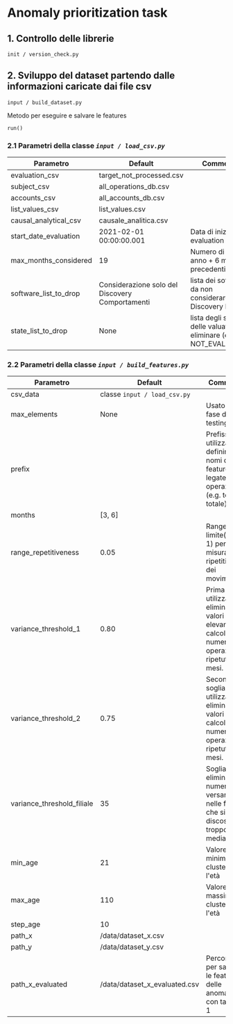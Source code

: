 # Anomaly prioritization task
## 1. Controllo delle librerie
```
init / version_check.py
```
## 2. Sviluppo del dataset partendo dalle informazioni caricate dai file csv
```
input / build_dataset.py
```
Metodo per eseguire e salvare le features
```
run()
```
### 2.1 Parametri della classe **_`input / load_csv.py`_**
<!-- TABLE_GENERATE_START -->

| Parametro             | Default                                         | Commento                                                            |
|-----------------------|-------------------------------------------------|---------------------------------------------------------------------|
| evaluation_csv        | target_not_processed.csv                        |                                                                     |
| subject_csv           | all_operations_db.csv                           |                                                                     |
| accounts_csv          | all_accounts_db.csv                             |                                                                     |
| list_values_csv       | list_values.csv                                 |                                                                     |
| causal_analytical_csv | causale_analitica.csv                           |                                                                     |
| start_date_evaluation | 2021-02-01 00:00:00.001                         | Data di inizio delle evaluation                                     |
| max_months_considered | 19                                              | Numero di mesi: 1 anno + 6 mesi precedenti                          |
| software_list_to_drop | Considerazione solo del Discovery Comportamenti | lista dei software da non considerare (e.g. Discovery Day)          |
| state_list_to_drop    | None                                            | lista degli stati delle valuation da eliminare (e.g. NOT_EVALUATED) |

<!-- TABLE_GENERATE_END -->

### 2.2 Parametri della classe **_`input / build_features.py`_**
<!-- TABLE_GENERATE_START -->

| Parametro                  | Default                       | Commento                                                                                                        |
|----------------------------|-------------------------------|-----------------------------------------------------------------------------------------------------------------|
| csv_data                   | classe `input / load_csv.py`  |                                                                                                                 |
| max_elements               | None                          | Usato per la fase di testing.                                                                                   |
| prefix                     |                               | Prefissi utilizzati per definire i nomi delle features legate alle operazioni (e.g. tot (i.e. totale)).         |
| months                     | [3, 6]                        |                                                                                                                 |
| range_repetitiveness       | 0.05                          | Range limite(tra 0-1) per misurare la ripetitività dei movimenti.                                               |
| variance_threshold_1       | 0.80                          | Prima soglia utilizzata per eliminare i valori elevanti nel calcolo del numero di operazioni ripetute nei mesi. |
| variance_threshold_2       | 0.75                          | Seconda soglia utilizzata per eliminare i valori nel calcolo del numero di operazioni ripetute nei mesi.        |
| variance_threshold_filiale | 35                            | Soglia per eliminare il numero di versamenti nelle filiari  che si discostano troppo dalla media.               |
| min_age                    | 21                            | Valore minimo per clusterizzare l'età                                                                           |
| max_age                    | 110                           | Valore massimo per clusterizzare l'età                                                                          |
| step_age                   | 10                            |                                                                                                                 |
| path_x                     | /data/dataset_x.csv           |                                                                                                                 |
| path_y                     | /data/dataset_y.csv           |                                                                                                                 |
| path_x_evaluated           | /data/dataset_x_evaluated.csv | Percorso per salvare i le features delle anomalie con target = 1                                                |

<!-- TABLE_GENERATE_END -->